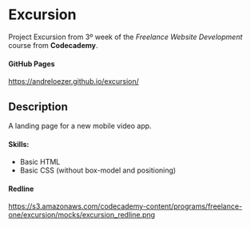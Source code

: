 Excursion
=========

Project Excursion from 3º week of the *Freelance Website Development* course from **Codecademy**.

#### GitHub Pages

https://andreloezer.github.io/excursion/

Description
-----------

A landing page for a new mobile video app.

#### Skills:
- Basic HTML
- Basic CSS (without box-model and positioning)

#### Redline

https://s3.amazonaws.com/codecademy-content/programs/freelance-one/excursion/mocks/excursion_redline.png
